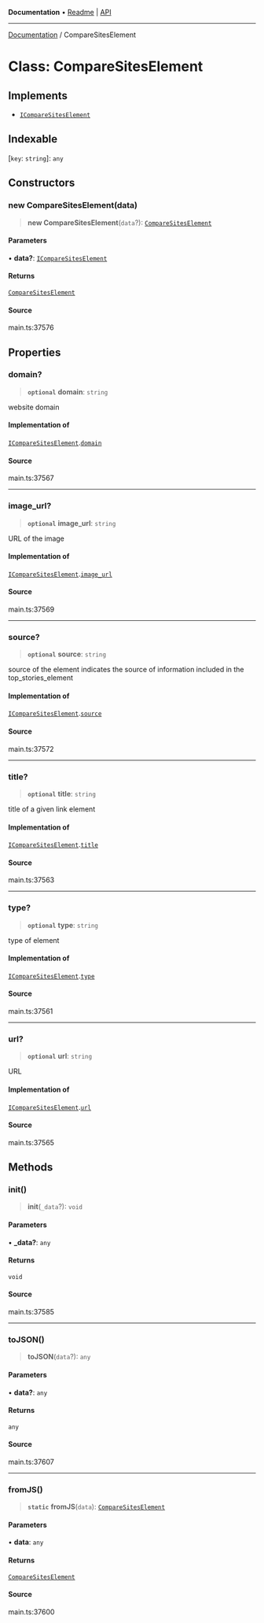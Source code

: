 **Documentation** • [Readme](../README.md) \| [API](../globals.md)

***

[Documentation](../README.md) / CompareSitesElement

# Class: CompareSitesElement

## Implements

- [`ICompareSitesElement`](../interfaces/ICompareSitesElement.md)

## Indexable

 \[`key`: `string`\]: `any`

## Constructors

### new CompareSitesElement(data)

> **new CompareSitesElement**(`data`?): [`CompareSitesElement`](CompareSitesElement.md)

#### Parameters

• **data?**: [`ICompareSitesElement`](../interfaces/ICompareSitesElement.md)

#### Returns

[`CompareSitesElement`](CompareSitesElement.md)

#### Source

main.ts:37576

## Properties

### domain?

> **`optional`** **domain**: `string`

website domain

#### Implementation of

[`ICompareSitesElement`](../interfaces/ICompareSitesElement.md).[`domain`](../interfaces/ICompareSitesElement.md#domain)

#### Source

main.ts:37567

***

### image\_url?

> **`optional`** **image\_url**: `string`

URL of the image

#### Implementation of

[`ICompareSitesElement`](../interfaces/ICompareSitesElement.md).[`image_url`](../interfaces/ICompareSitesElement.md#image_url)

#### Source

main.ts:37569

***

### source?

> **`optional`** **source**: `string`

source of the element
indicates the source of information included in the top_stories_element

#### Implementation of

[`ICompareSitesElement`](../interfaces/ICompareSitesElement.md).[`source`](../interfaces/ICompareSitesElement.md#source)

#### Source

main.ts:37572

***

### title?

> **`optional`** **title**: `string`

title of a given link element

#### Implementation of

[`ICompareSitesElement`](../interfaces/ICompareSitesElement.md).[`title`](../interfaces/ICompareSitesElement.md#title)

#### Source

main.ts:37563

***

### type?

> **`optional`** **type**: `string`

type of element

#### Implementation of

[`ICompareSitesElement`](../interfaces/ICompareSitesElement.md).[`type`](../interfaces/ICompareSitesElement.md#type)

#### Source

main.ts:37561

***

### url?

> **`optional`** **url**: `string`

URL

#### Implementation of

[`ICompareSitesElement`](../interfaces/ICompareSitesElement.md).[`url`](../interfaces/ICompareSitesElement.md#url)

#### Source

main.ts:37565

## Methods

### init()

> **init**(`_data`?): `void`

#### Parameters

• **\_data?**: `any`

#### Returns

`void`

#### Source

main.ts:37585

***

### toJSON()

> **toJSON**(`data`?): `any`

#### Parameters

• **data?**: `any`

#### Returns

`any`

#### Source

main.ts:37607

***

### fromJS()

> **`static`** **fromJS**(`data`): [`CompareSitesElement`](CompareSitesElement.md)

#### Parameters

• **data**: `any`

#### Returns

[`CompareSitesElement`](CompareSitesElement.md)

#### Source

main.ts:37600
